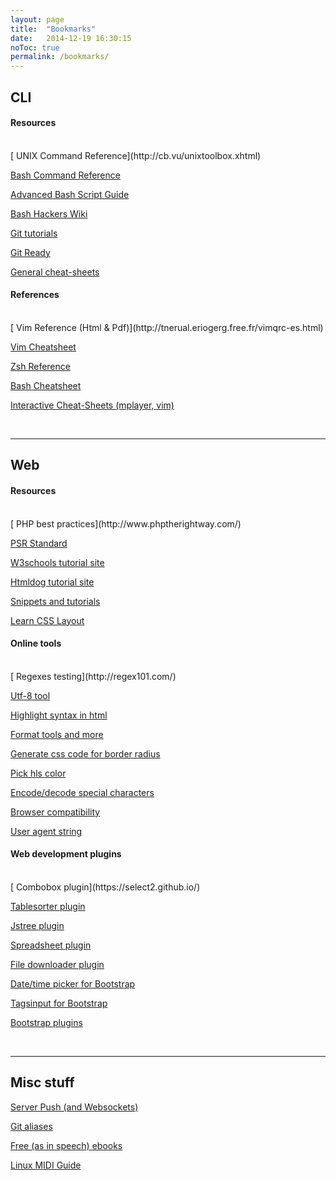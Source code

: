 ```yaml
---
layout: page
title:  "Bookmarks"
date:   2014-12-19 16:30:15
noToc: true
permalink: /bookmarks/
---
```

## CLI

<h4 class="section-title">Resources</h4>
<br style="clear:both"/>
[<i class="fa fa-external-link"></i> UNIX Command Reference](http://cb.vu/unixtoolbox.xhtml)

[<i class="fa fa-external-link"></i> Bash Command Reference](http://ss64.com/bash/)

[<i class="fa fa-external-link"></i> Advanced Bash Script Guide](http://www.tldp.org/LDP/abs/html/)

[<i class="fa fa-external-link"></i> Bash Hackers Wiki](http://wiki.bash-hackers.org)

[<i class="fa fa-external-link"></i> Git tutorials](https://www.atlassian.com/git/tutorials)

[<i class="fa fa-external-link"></i> Git Ready](http://gitready.com)

[<i class="fa fa-external-link"></i> General cheat-sheets](http://overapi.com/)


<h4 class="section-title">References</h4>
<br style="clear:both"/>
[<i class="fa fa-external-link"></i> Vim Reference (Html & Pdf)](http://tnerual.eriogerg.free.fr/vimqrc-es.html)

[<i class="fa fa-external-link"></i> Vim Cheatsheet](https://linuxtoy.org/img/2011/09/vim_cheat_sheet_for_programmers_screen.png)

[<i class="fa fa-external-link"></i> Zsh Reference](http://www.bash2zsh.com/zsh_refcard/refcard.pdf)

[<i class="fa fa-external-link"></i> Bash Cheatsheet](http://www.scribd.com/doc/88404386/Bash-Cheat-Sheet)

[<i class="fa fa-external-link"></i> Interactive Cheat-Sheets (mplayer, vim)](http://sheet.shiar.nl/)

<br />

---

## Web

<h4 class="section-title">Resources</h4>
<br style="clear:both"/>
[<i class="fa fa-external-link"></i> PHP best practices](http://www.phptherightway.com/)

[<i class="fa fa-external-link"></i> PSR Standard](http://www.php-fig.org/)

[<i class="fa fa-external-link"></i> W3schools tutorial site](http://www.w3schools.com)

[<i class="fa fa-external-link"></i> Htmldog tutorial site](http://www.htmldog.com)

[<i class="fa fa-external-link"></i> Snippets and tutorials](http://www.the-art-of-web.com/)

[<i class="fa fa-external-link"></i> Learn CSS Layout](http://learnlayout.com/)


<h4 class="section-title">Online tools</h4>
<br style="clear:both"/>
[<i class="fa fa-external-link"></i> Regexes testing](http://regex101.com/)

[<i class="fa fa-external-link"></i> Utf-8 tool](http://www.cogsci.ed.ac.uk/~richard/utf-8.html)

[<i class="fa fa-external-link"></i> Highlight syntax in html](http://tohtml.com/)

[<i class="fa fa-external-link"></i> Format tools and more](http://www.freeformatter.com)

[<i class="fa fa-external-link"></i> Generate css code for border radius](http://border-radius.com/)

[<i class="fa fa-external-link"></i> Pick hls color](http://hslpicker.com/)

[<i class="fa fa-external-link"></i> Encode/decode special characters](http://www.the-art-of-web.com/javascript/escape/)

[<i class="fa fa-external-link"></i> Browser compatibility](http://caniuse.com)

[<i class="fa fa-external-link"></i> User agent string](http://www.useragentstring.com/)


<h4 class="section-title">Web development plugins</h4>
<br style="clear:both"/>
[<i class="fa fa-external-link"></i> Combobox plugin](https://select2.github.io/)

[<i class="fa fa-external-link"></i> Tablesorter plugin](http://mottie.github.io/tablesorter)

[<i class="fa fa-external-link"></i> Jstree plugin](http://www.jstree.com)

[<i class="fa fa-external-link"></i> Spreadsheet plugin](http://handsontable.com/)

[<i class="fa fa-external-link"></i> File downloader plugin](https://github.com/johnculviner/jquery.fileDownload)

[<i class="fa fa-external-link"></i> Date/time picker for Bootstrap](http://eonasdan.github.io/bootstrap-datetimepicker/)

[<i class="fa fa-external-link"></i> Tagsinput for Bootstrap](http://bootstrap-tagsinput.github.io/bootstrap-tagsinput/examples/)

[<i class="fa fa-external-link"></i> Bootstrap plugins](http://bootsnipp.com)

<br />

---

## Misc stuff

[<i class="fa fa-external-link"></i> Server Push (and Websockets)](http://stackoverflow.com/questions/11077857/what-are-long-polling-websockets-server-sent-events-sse-and-comet)

[<i class="fa fa-external-link"></i> Git aliases](https://git.wiki.kernel.org/index.php/Aliases#Aliases)

[<i class="fa fa-external-link"></i> Free (as in speech) ebooks](https://github.com/danchoi/kindlefodder)

[<i class="fa fa-external-link"></i> Linux MIDI Guide](http://tedfelix.com/linux/linux-midi.html)

<br />

<!--
[Alias](http://www.cyberciti.biz/tips/bash-aliases-mac-centos-linux-unix.html)
-->
